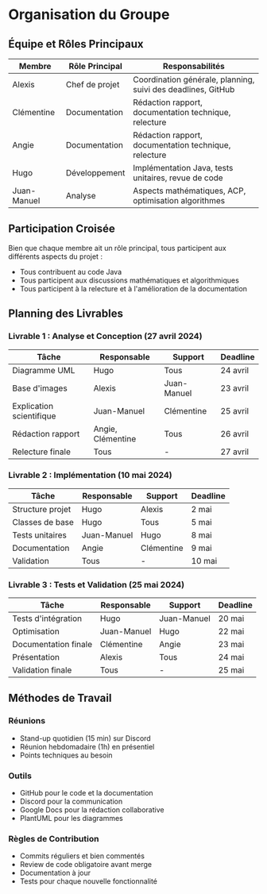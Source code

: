 # Organisation du Groupe

## Équipe et Rôles Principaux

| Membre | Rôle Principal | Responsabilités |
|--------|----------------|-----------------|
| Alexis | Chef de projet | Coordination générale, planning, suivi des deadlines, GitHub |
| Clémentine | Documentation | Rédaction rapport, documentation technique, relecture |
| Angie | Documentation | Rédaction rapport, documentation technique, relecture |
| Hugo | Développement | Implémentation Java, tests unitaires, revue de code |
| Juan-Manuel | Analyse | Aspects mathématiques, ACP, optimisation algorithmes |

## Participation Croisée
Bien que chaque membre ait un rôle principal, tous participent aux différents aspects du projet :
- Tous contribuent au code Java
- Tous participent aux discussions mathématiques et algorithmiques
- Tous participent à la relecture et à l'amélioration de la documentation

## Planning des Livrables

### Livrable 1 : Analyse et Conception (27 avril 2024)
| Tâche | Responsable | Support | Deadline |
|-------|-------------|---------|----------|
| Diagramme UML | Hugo | Tous | 24 avril |
| Base d'images | Alexis | Juan-Manuel | 23 avril |
| Explication scientifique | Juan-Manuel | Clémentine | 25 avril |
| Rédaction rapport | Angie, Clémentine | Tous | 26 avril |
| Relecture finale | Tous | - | 27 avril |

### Livrable 2 : Implémentation (10 mai 2024)
| Tâche | Responsable | Support | Deadline |
|-------|-------------|---------|----------|
| Structure projet | Hugo | Alexis | 2 mai |
| Classes de base | Hugo | Tous | 5 mai |
| Tests unitaires | Juan-Manuel | Hugo | 8 mai |
| Documentation | Angie | Clémentine | 9 mai |
| Validation | Tous | - | 10 mai |

### Livrable 3 : Tests et Validation (25 mai 2024)
| Tâche | Responsable | Support | Deadline |
|-------|-------------|---------|----------|
| Tests d'intégration | Hugo | Juan-Manuel | 20 mai |
| Optimisation | Juan-Manuel | Hugo | 22 mai |
| Documentation finale | Clémentine | Angie | 23 mai |
| Présentation | Alexis | Tous | 24 mai |
| Validation finale | Tous | - | 25 mai |

## Méthodes de Travail

### Réunions
- Stand-up quotidien (15 min) sur Discord
- Réunion hebdomadaire (1h) en présentiel
- Points techniques au besoin

### Outils
- GitHub pour le code et la documentation
- Discord pour la communication
- Google Docs pour la rédaction collaborative
- PlantUML pour les diagrammes

### Règles de Contribution
- Commits réguliers et bien commentés
- Review de code obligatoire avant merge
- Documentation à jour
- Tests pour chaque nouvelle fonctionnalité 